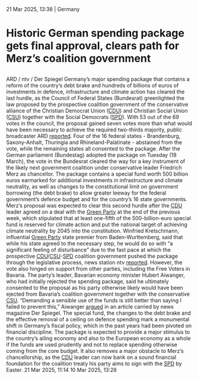 21 Mar 2025, 13:38
| 
Germany
# Historic German spending package gets final approval, clears path for Merz’s coalition government
## 
ARD / ntv / Der Spiegel
Germany’s major spending package that contains a reform of the country’s debt brake and hundreds of billions of euros of investments in defence, infrastructure and climate action has cleared the last hurdle, as the Council of Federal States (Bundesrat) greenlighted the law proposed by the prospective coalition government of the conservative alliance of the Christian Democrat Union ([CDU](https://www.cleanenergywire.org/experts/cdu-christian-democratic-union)) and Christian Social Union ([CSU](https://www.cleanenergywire.org/experts/csu-christian-social-union)) together with the Social Democrats ([SPD](https://www.cleanenergywire.org/experts/spd-social-democratic-party)). With 53 out of the 69 votes in the council, the proposal gained seven votes more than what would have been necessary to achieve the required two-thirds majority, public broadcaster ARD [reported](https://www.tagesschau.de/eilmeldung/finanzpaket-bundesrat-102.html). Four of the 16 federal states - Brandenburg, Saxony-Anhalt, Thuringia and Rhineland-Palatinate - abstained from the vote, while the remaining states all consented to the package.
After the German parliament (Bundestag) adopted the package on Tuesday (18 March), the vote in the Bundesrat cleared the way for a key instrument of the likely next government coalition under conservative leader Friedrich Merz as chancellor. The package contains a special fund worth 500 billion euros earmarked for additional investments in infrastructure and climate neutrality, as well as changes to the constitutional limit on government borrowing (the debt brake) to allow greater leeway for the federal government’s defence budget and for the country’s 16 state governments.
Merz’s proposal was expected to clear this second hurdle after the [CDU](https://www.cleanenergywire.org/experts/cdu-christian-democratic-union) leader agreed on a deal with the [Green Party](https://www.cleanenergywire.org/experts/green-party) at the end of the previous week, which stipulated that at least one-fifth of the 500-billion-euro special fund is reserved for climate action and put the national target of achieving climate neutrality by 2045 into the constitution. Winfried Kretschmann, influential [Green Party](https://www.cleanenergywire.org/experts/green-party) state premier from Baden-Wurttemberg, said that while his state agreed to the necessary step, he would do so with “a significant feeling of disturbance” due to the fast pace at which the prospective [CDU](https://www.cleanenergywire.org/experts/cdu-christian-democratic-union)/[CSU](https://www.cleanenergywire.org/experts/csu-christian-social-union)-[SPD](https://www.cleanenergywire.org/experts/spd-social-democratic-party) coalition government pushed the package through the legislative process, news station ntv [reported](https://www.n-tv.de/newsletter/breakingnews/Bundesrat-stimmt-Finanzpaket-fuer-Verteidigung-und-Infrastruktur-zu-article25646430.html).
However, the vote also hinged on support from other parties, including the Free Voters in Bavaria. The party’s leader, Bavarian economy minister Hubert Aiwanger, who had initially rejected the spending package, said he ultimately consented to the proposal as his party otherwise likely would have been ejected from Bavaria’s coalition government together with the conservative [CSU](https://www.cleanenergywire.org/experts/csu-christian-social-union). “Demanding a sensible use of the funds is still better than saying I failed to prevent this,” Aiwanger [argued](https://www.spiegel.de/politik/freie-waehler-hubert-aiwanger-verteidigt-seinen-meinungswechsel-bei-votum-im-bundesrat-a-8c5794c1-9ca7-401e-9be4-64b213b0dc9f) in an article carried by news magazine Der Spiegel.
The special fund, the changes to the debt brake and the effective removal of a ceiling on defence spending mark a monumental shift in Germany’s fiscal policy, which in the past years had been pivoted on financial discipline. The package is expected to provide a major stimulus to the country’s ailing economy and also to the European economy as a whole if the funds are used prudently and not to replace spending otherwise coming from the core budget. It also removes a major obstacle to Merz’s chancellorship, as the [CDU](https://www.cleanenergywire.org/experts/cdu-christian-democratic-union) leader can now bank on a sound financial foundation for the coalition treaty his party aims to sign with the [SPD](https://www.cleanenergywire.org/experts/spd-social-democratic-party) by Easter.
21 Mar 2025, 11:14
10 Mar 2025, 13:28
